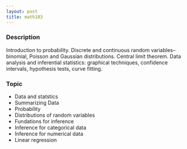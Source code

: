 ```yaml
---
layout: post
title: math183
---
```


### Description

Introduction to probability. Discrete and continuous random variables–binomial, Poisson and Gaussian distributions. Central limit theorem. Data analysis and inferential statistics: graphical techniques, confidence intervals, hypothesis tests, curve fitting. 

### Topic

- Data and statstics
- Summarizing Data
- Probability
- Distributions of random variables
- Fundations for inference
- Inference for categorical data
- Inference for numerical data
- Linear regression

